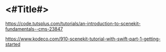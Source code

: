 #  <#Title#>



https://code.tutsplus.com/tutorials/an-introduction-to-scenekit-fundamentals--cms-23847

https://www.kodeco.com/910-scenekit-tutorial-with-swift-part-1-getting-started


